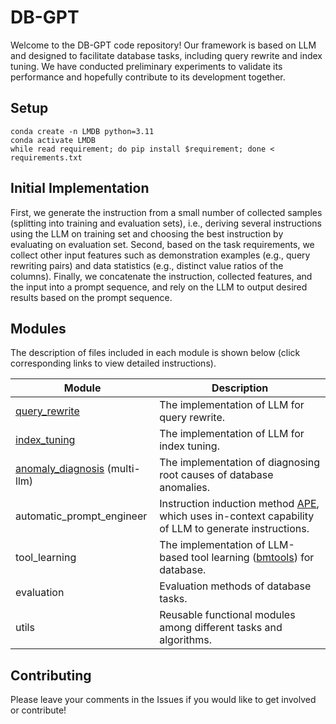 # DB-GPT
Welcome to the DB-GPT code repository! Our framework is based on LLM and designed to facilitate database tasks, including query rewrite and index tuning. We have conducted preliminary experiments to validate its performance and hopefully contribute to its development together.

## Setup

```shell
conda create -n LMDB python=3.11	 	
conda activate LMDB
while read requirement; do pip install $requirement; done < requirements.txt
```

## Initial Implementation
First, we generate the instruction from a small number of collected samples (splitting into training and evaluation sets), i.e., deriving several instructions using the LLM on training set and choosing the best instruction by evaluating on evaluation set. Second, based on the task requirements, we collect other input features such as demonstration examples (e.g., query rewriting pairs) and data statistics (e.g., distinct value ratios of the columns). Finally, we concatenate the instruction, collected features, and the input into a prompt sequence, and rely on the LLM to output desired results based on the prompt sequence.

## Modules

The description of files included in each module is shown below (click corresponding links to view detailed instructions).


| Module              | Description                                                  |
| ------------------- | ------------------------------------------------------------ |
| [query_rewrite](./optimization/llm_based_tools/query_rewrite) | The implementation of LLM for query rewrite.        |
| [index_tuning](./optimization/llm_based_tools/index_tuning) | The implementation of LLM for index tuning.        |
| [anomaly_diagnosis](./diagnosis) (multi-llm) | The implementation of diagnosing root causes of database anomalies.        |
| automatic_prompt_engineer | Instruction induction method [APE](https://github.com/keirp/automatic_prompt_engineer), which uses in-context capability of LLM to generate instructions. |
| tool_learning | The implementation of LLM-based tool learning ([bmtools](https://github.com/OpenBMB/BMTools)) for database.        |
| evaluation | Evaluation methods of database tasks. |
| utils | Reusable functional modules among different tasks and algorithms. |

## Contributing
Please leave your comments in the Issues if you would like to get involved or contribute!
